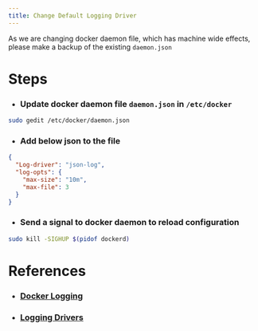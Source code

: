 ```yaml
---
title: Change Default Logging Driver
---
```


As we are changing docker daemon file, which has machine wide effects, please make a backup of the existing `daemon.json`

# Steps

- ### Update docker daemon file `daemon.json` in `/etc/docker` 
```bash
sudo gedit /etc/docker/daemon.json
```

- ### Add below json to the file
```json
{
  "Log-driver": "json-log",
  "log-opts": {
    "max-size": "10m",
    "max-file": 3
  }
}
```

- ### Send a signal to docker daemon to reload configuration
```bash
sudo kill -SIGHUP $(pidof dockerd)
```

# References
- ### [Docker Logging](https://docs.docker.com/config/containers/logging/)
- ### [Logging Drivers](https://docs.docker.com/config/containers/logging/configure/)
